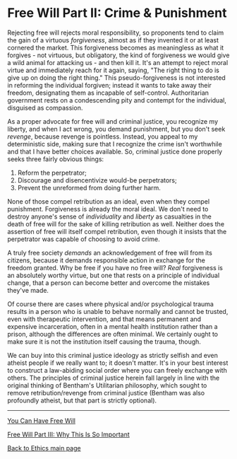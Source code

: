 # Free Will Part II: Crime & Punishment

Rejecting free will rejects moral responsibility, so proponents tend to claim the gain of a virtuous *forgiveness*, almost as if they invented it or at least cornered the market. This forgiveness becomes as meaningless as what it forgives - not virtuous, but obligatory, the kind of forgiveness we would give a wild animal for attacking us - and then kill it. It's an attempt to reject moral virtue and immediately reach for it again, saying, "The right thing to do is give up on doing the right thing." This pseudo-forgiveness is not interested in reforming the individual forgiven; instead it wants to take away their freedom, designating them as incapable of self-control. Authoritarian government rests on a condescending pity and contempt for the individual, disguised as compassion.

As a proper advocate for free will and criminal justice, you recognize my liberty, and when I act wrong, you demand punishment, but you don't seek *revenge*, because revenge is pointless. Instead, you appeal to my deterministic side, making sure that I recognize the crime isn't worthwhile and that I have better choices available. So, criminal justice done properly seeks three fairly obvious things:

1) Reform the perpetrator;
2) Discourage and disencentivize would-be perpetrators;
3) Prevent the unreformed from doing further harm.

None of those compel retribution as an ideal, even when they compel punishment. Forgiveness is already the moral ideal. We don't need to destroy anyone's sense of *individuality* and *liberty* as casualties in the death of free will for the sake of killing retribution as well. Neither does the assertion of free will itself compel retribution, even though it insists that the perpetrator was capable of choosing to avoid crime.

A truly free society *demands* an acknowledgement of free will from its citizens, because it demands responsible action in exchange for the freedom granted. Why be free if you have no free will? *Real* forgiveness is an absolutely worthy virtue, but one that rests on a principle of individual change, that a person can become better and overcome the mistakes they've made.

Of course there are cases where physical and/or psychological trauma results in a person who is unable to behave normally and cannot be trusted, even with therapeutic intervention, and that means permanent and expensive incarceration, often in a mental health institution rather than a prison, although the differences are often minimal. We certainly ought to make sure it is not the institution itself causing the trauma, though.

We can buy into this criminal justice ideology as strictly selfish and even atheist people if we really want to; it doesn't matter. It's in your best interest to construct a law-abiding social order where you can freely exchange with others. The principles of criminal justice herein fall largely in line with the original thinking of Bentham's Utilitarian philosophy, which sought to remove retribution/revenge from criminal justice (Bentham was also profoundly atheist, but that part is strictly optional).

----

[You Can Have Free Will](./FreeWill.md)

[Free Will Part III: Why This Is So Important](./FreeWill-III-Importance.md)

[Back to Ethics main page](./README.md)
